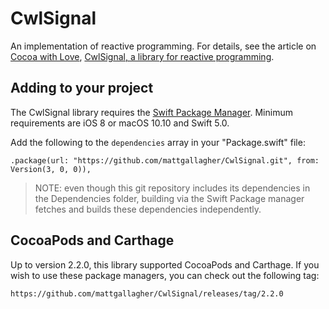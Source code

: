 # CwlSignal

An implementation of reactive programming. For details, see the article on [Cocoa with Love](https://cocoawithlove.com), [CwlSignal, a library for reactive programming](https://cocoawithlove.com/blog/cwlsignal.html).

## Adding to your project

The CwlSignal library requires the [Swift Package Manager](#swift-package-manager). Minimum requirements are iOS 8 or macOS 10.10 and Swift 5.0.

Add the following to the `dependencies` array in your "Package.swift" file:

    .package(url: "https://github.com/mattgallagher/CwlSignal.git", from: Version(3, 0, 0)),

> NOTE: even though this git repository includes its dependencies in the Dependencies folder, building via the Swift Package manager fetches and builds these dependencies independently.

## CocoaPods and Carthage

Up to version 2.2.0, this library supported CocoaPods and Carthage. If you wish to use these package managers, you can check out the following tag:

    https://github.com/mattgallagher/CwlSignal/releases/tag/2.2.0
